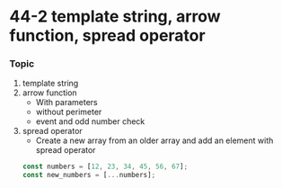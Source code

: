 # 44-2 template string, arrow function, spread operator
### Topic 
1. template string
2. arrow function
    - With parameters
    - without perimeter
    - event and odd number check
3. spread operator
    - Create a new array from an older array and add an element with spread operator
    ```javascript
    const numbers = [12, 23, 34, 45, 56, 67];
    const new_numbers = [...numbers];
    ```